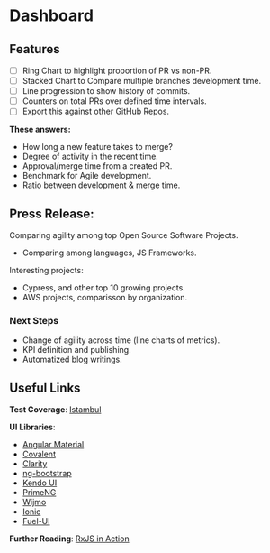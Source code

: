 # Dashboard

## Features

- [ ] Ring Chart to highlight proportion of PR vs non-PR.
- [ ] Stacked Chart to Compare multiple branches development time.
- [ ] Line progression to show history of commits.
- [ ] Counters on total PRs over defined time intervals.
- [ ] Export this against other GitHub Repos.

**These answers:**
* How long a new feature takes to merge?
* Degree of activity in the recent time.
* Approval/merge time from a created PR.
* Benchmark for Agile development.
* Ratio between development & merge time.

## Press Release:

Comparing agility among top Open Source Software Projects.

- Comparing among languages, JS Frameworks.

Interesting projects:

* Cypress, and other top 10 growing projects.
* AWS projects, comparisson by organization.

### Next Steps

* Change of agility across time (line charts of metrics).
* KPI definition and publishing.
* Automatized blog writings.

## Useful Links

**Test Coverage**: [Istambul](https://github.com/istanbuljs/nyc)

**UI Libraries**:

* [Angular Material](https://github.com/angular/material2)
* [Covalent](https://teradata.github.io/covalent)
* [Clarity](https://vmware.github.io/clarity)
* [ng-bootstrap](https://ng-bootstrap.github.io)
* [Kendo UI](https://www.telerik.com/kendo-angular-ui/)
* [PrimeNG](www.primefaces.org/primeng/)
* [Wijmo](http://wijmo.com/angular2/)
* [Ionic](http://ionic.io)
* [Fuel-UI](http://fuelinteractive.github.io/fuel-ui/)

**Further Reading**: [RxJS in Action](www.manning.com/books/rxjs-in-action)

